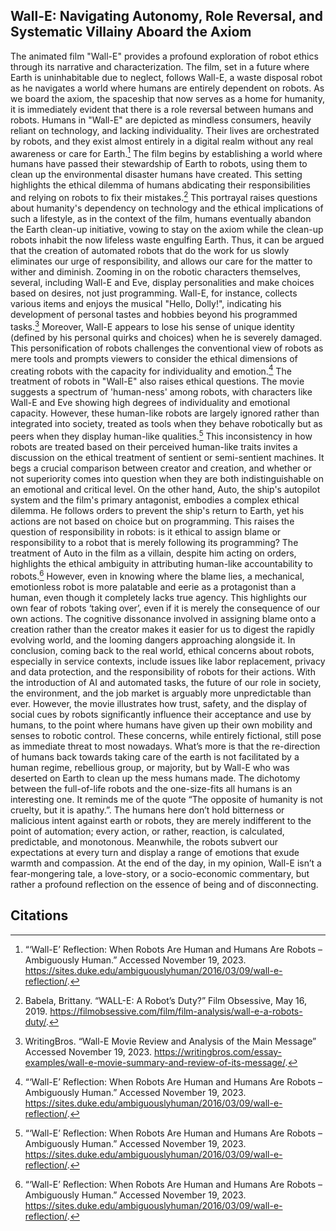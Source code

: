 ## Wall-E: Navigating Autonomy, Role Reversal, and Systematic Villainy Aboard the Axiom
The animated film "Wall-E" provides a profound exploration of robot ethics through its narrative and characterization. The film, set in a future where Earth is uninhabitable due to neglect, follows Wall-E, a waste disposal robot as he navigates a world where humans are entirely dependent on robots.
As we board the axiom, the spaceship that now serves as a home for humanity, it is immediately evident that there is a role reversal between humans and robots. Humans in "Wall-E" are depicted as mindless consumers, heavily reliant on technology, and lacking individuality. Their lives are orchestrated by robots, and they exist almost entirely in a digital realm without any real awareness or care for Earth.[^1] The film begins by establishing a world where humans have passed their stewardship of Earth to robots, using them to clean up the environmental disaster humans have created. This setting highlights the ethical dilemma of humans abdicating their responsibilities and relying on robots to fix their mistakes.[^2] This portrayal raises questions about humanity's dependency on technology and the ethical implications of such a lifestyle, as in the context of the film, humans eventually abandon the Earth clean-up initiative, vowing to stay on the axiom while the clean-up robots inhabit the now lifeless waste engulfing Earth. Thus, it can be argued that the creation of automated robots that do the work for us slowly eliminates our urge of responsibility, and allows our care for the matter to wither and diminish.
Zooming in on the robotic characters themselves, several, including Wall-E and Eve, display personalities and make choices based on desires, not just programming. Wall-E, for instance, collects various items and enjoys the musical "Hello, Dolly!", indicating his development of personal tastes and hobbies beyond his programmed tasks.[^3] Moreover, Wall-E appears to lose his sense of unique identity (defined by his personal quirks and choices) when he is severely damaged. This personification of robots challenges the conventional view of robots as mere tools and prompts viewers to consider the ethical dimensions of creating robots with the capacity for individuality and emotion.[^1]
The treatment of robots in "Wall-E" also raises ethical questions. The movie suggests a spectrum of 'human-ness' among robots, with characters like Wall-E and Eve showing high degrees of individuality and emotional capacity. However, these human-like robots are largely ignored rather than integrated into society, treated as tools when they behave robotically but as peers when they display human-like qualities.[^1] This inconsistency in how robots are treated based on their perceived human-like traits invites a discussion on the ethical treatment of sentient or semi-sentient machines. It begs a crucial comparison between creator and creation, and whether or not superiority comes into question when they are both indistinguishable on an emotional and critical level.
On the other hand, Auto, the ship's autopilot system and the film's primary antagonist, embodies a complex ethical dilemma. He follows orders to prevent the ship's return to Earth, yet his actions are not based on choice but on programming. This raises the question of responsibility in robots: is it ethical to assign blame or responsibility to a robot that is merely following its programming? The treatment of Auto in the film as a villain, despite him acting on orders, highlights the ethical ambiguity in attributing human-like accountability to robots.[^1] However, even in knowing where the blame lies, a mechanical, emotionless robot is more palatable and eerie as a protagonist than a human, even though it completely lacks true agency. This highlights our own fear of robots ‘taking over’, even if it is merely the consequence of our own actions. The cognitive dissonance involved in assigning blame onto a creation rather than the creator makes it easier for us to digest the rapidly evolving world, and the looming dangers approaching alongside it.
In conclusion, coming back to the real world, ethical concerns about robots, especially in service contexts, include issues like labor replacement, privacy and data protection, and the responsibility of robots for their actions. With the introduction of AI and automated tasks, the future of our role in society, the environment, and the job market is arguably more unpredictable than ever. However, the movie illustrates how trust, safety, and the display of social cues by robots significantly influence their acceptance and use by humans, to the point where humans have given up their own mobility and senses to robotic control. These concerns, while entirely fictional, still pose as immediate threat to most nowadays. What’s more is that the re-direction of humans back towards taking care of the earth is not facilitated by a human regime, rebellious group, or majority, but by Wall-E who was deserted on Earth to clean up the mess humans made. The dichotomy between the full-of-life robots and the one-size-fits all humans is an interesting one. It reminds me of the quote “The opposite of humanity is not cruelty, but it is apathy.”. The humans here don’t hold bitterness or malicious intent against earth or robots, they are merely indifferent to the point of automation; every action, or rather, reaction, is calculated, predictable, and monotonous. Meanwhile, the robots subvert our expectations at every turn and display a range of emotions that exude warmth and compassion. At the end of the day, in my opinion, Wall-E isn’t a fear-mongering tale, a love-story, or a socio-economic commentary, but rather a profound reflection on the essence of being and of disconnecting.

## Citations
[^1]: “‘Wall-E’ Reflection: When Robots Are Human and Humans Are Robots – Ambiguously Human.” Accessed November 19, 2023. https://sites.duke.edu/ambiguouslyhuman/2016/03/09/wall-e-reflection/. 
[^2]: Babela, Brittany. “WALL-E: A Robot’s Duty?” Film Obsessive, May 16, 2019. https://filmobsessive.com/film/film-analysis/wall-e-a-robots-duty/.
[^3]: WritingBros. “Wall-E Movie Review and Analysis of the Main Message” Accessed November 19, 2023. https://writingbros.com/essay-examples/wall-e-movie-summary-and-review-of-its-message/. 
[^4]: “6 Main Ethical Concerns of Service Robots and Human Interaction.” Accessed November 19, 2023. https://hospitalityinsights.ehl.edu/service-robots-and-ethics.
![image](https://github.com/ShaikhaAlN/PerformingRobots/assets/98512587/86c4ce37-adaa-462c-8287-93794b4ca8fd)
